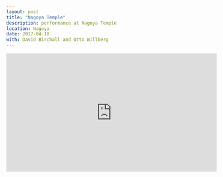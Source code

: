 ```yaml
---
layout: post
title: "Nagoya Temple"
description: performance at Nagoya Temple
location: Nagoya
date: 2017-04-18
with: David Birchall and Otto Willberg
---
```


<iframe width="560" height="315" src="https://www.youtube.com/embed/M9ioDww1vpc?rel=0&amp;controls=0&amp;showinfo=0" frameborder="0" allow="autoplay; encrypted-media" allowfullscreen></iframe>